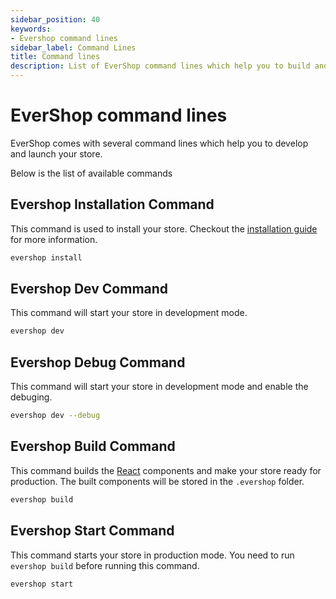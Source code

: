 ```yaml
---
sidebar_position: 40
keywords:
- Evershop command lines
sidebar_label: Command Lines
title: Command lines
description: List of EverShop command lines which help you to build and launch your online store with detail explain.
---
```


# EverShop command lines

EverShop comes with several command lines which help you to develop and launch your store.

Below is the list of available commands

## Evershop Installation Command

This command is used to install your store. Checkout the [installation guide](/docs/development/getting-started/installation-guide) for more information.

```bash
evershop install
```

## Evershop Dev Command

This command will start your store in development mode. 

```bash
evershop dev
```

## Evershop Debug Command

This command will start your store in development mode and enable the debuging. 

```bash
evershop dev --debug
```

## Evershop Build Command

This command builds the [React](https://reactjs.org/) components and make your store ready for production. The built components will be stored in the `.evershop` folder.


```bash
evershop build
```

## Evershop Start Command

This command starts your store in production mode. You need to run `evershop build` before running this command.

```bash
evershop start
```

